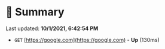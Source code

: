 # 📖 Summary
Last updated: **10/1/2021, 6:42:54 PM**

- `GET` [https://google.com](https://google.com) - **Up** (130ms)
